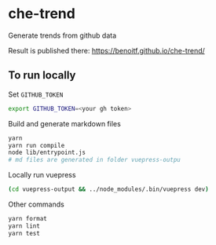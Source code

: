 # che-trend

Generate trends from github data

Result is published there: https://benoitf.github.io/che-trend/

## To run locally

Set `GITHUB_TOKEN`

```bash
export GITHUB_TOKEN=<your gh token>
```

Build and generate markdown files

``` bash
yarn
yarn run compile
node lib/entrypoint.js
# md files are generated in folder vuepress-outpu
```

Locally run vuepress

```bash
(cd vuepress-output && ../node_modules/.bin/vuepress dev)
```

Other commands

```bash
yarn format
yarn lint
yarn test
```
